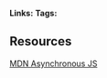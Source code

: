 **Links:**
**Tags:**

## Resources
[MDN Asynchronous JS](https://developer.mozilla.org/en-US/docs/Learn/JavaScript/Asynchronous)
